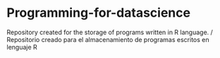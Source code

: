 # Programming-for-datascience
Repository created for the storage of programs written in R language. / Repositorio creado para el almacenamiento de programas escritos en lenguaje R
